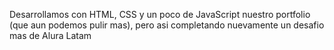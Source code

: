   Desarrollamos con HTML, CSS y un poco de JavaScript nuestro portfolio (que aun podemos pulir mas), pero asi completando nuevamente un desafio mas de Alura Latam
